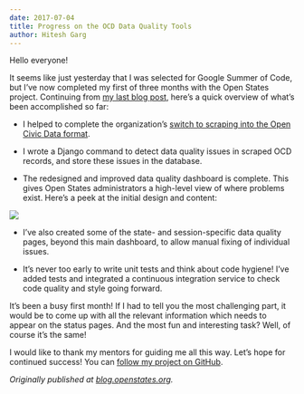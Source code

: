 ```yaml
---
date: 2017-07-04
title: Progress on the OCD Data Quality Tools
author: Hitesh Garg
---
```


Hello everyone!

It seems like just yesterday that I was selected for Google Summer of Code, but I’ve now completed my first of three months with the Open States project. Continuing from [my last blog post](https://blog.openstates.org/post/gsoc-2017-hitesh-intro/), here’s a quick overview of what’s been accomplished so far:

* I helped to complete the organization’s [switch to scraping into the Open Civic Data format](https://github.com/openstates/openstates/issues/1442).

* I wrote a Django command to detect data quality issues in scraped OCD records, and store these issues in the database.

* The redesigned and improved data quality dashboard is complete. This gives Open States administrators a high-level view of where problems exist. Here’s a peek at the initial design and content:

![](https://cdn-images-1.medium.com/max/2800/0*T5gQW-OmLAXEwBhQ.png)

* I’ve also created some of the state- and session-specific data quality pages, beyond this main dashboard, to allow manual fixing of individual issues.

* It’s never too early to write unit tests and think about code hygiene! I’ve added tests and integrated a continuous integration service to check code quality and style going forward.

It’s been a busy first month! If I had to tell you the most challenging part, it would be to come up with all the relevant information which needs to appear on the status pages. And the most fun and interesting task? Well, of course it’s the same!

I would like to thank my mentors for guiding me all this way. Let’s hope for continued success! You can [follow my project on GitHub](https://github.com/openstates/admintools/).

*Originally published at [blog.openstates.org](https://blog.openstates.org/post/gsoc-2017-hitesh-one-month/).*
